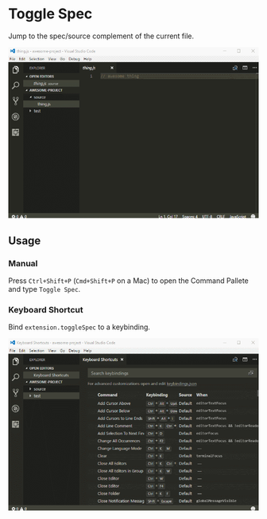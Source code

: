 # Toggle Spec

Jump to the spec/source complement of the current file.

![](example/run.gif)

## Usage

### Manual

Press `Ctrl+Shift+P` (`Cmd+Shift+P` on a Mac) to open the Command Pallete and type `Toggle Spec`.

### Keyboard Shortcut

Bind `extension.toggleSpec` to a keybinding.

![](example/bind.gif)
